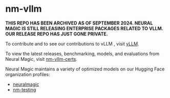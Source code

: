 # nm-vllm

__THIS REPO HAS BEEN ARCHIVED AS OF SEPTEMBER 2024. NEURAL MAGIC IS STILL RELEASING ENTERPRISE PACKAGES RELATED TO VLLM. OUR RELEASE REPO HAS JUST GONE PRIVATE.__

To contribute and to see our contributions to vLLM , visit [vLLM](https://github.com/vllm-project/vllm).

To view the latest releases, benchmarking, models, and evaluations from Neural Magic, visit [nm-vllm-certs](https://github.com/neuralmagic/nm-vllm-certs).

Neural Magic maintains a variety of optimized models on our Hugging Face organization profiles:
- [neuralmagic](https://huggingface.co/neuralmagic)
- [nm-testing](https://huggingface.co/nm-testing)

